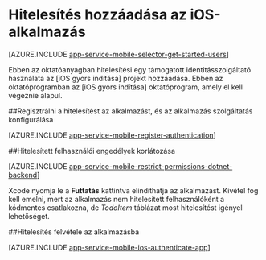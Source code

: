 <properties
    pageTitle="Az iOS Mobile-alkalmazások Azure hitelesítési hozzáadása"
    description="Megtudhatja, hogy miként Azure Mobile-alkalmazások használata az iOS-alkalmazás – Identitásszolgáltatók, beleértve a AAD, a Google, a Facebook, a Twitteren és a Microsoft számos felhasználói hitelesítést végezni."
    services="app-service\mobile"
    documentationCenter="ios"
    authors="ysxu"
    manager="yochayk"
    editor=""/>

<tags
    ms.service="app-service-mobile"
    ms.workload="mobile"
    ms.tgt_pltfrm="mobile-ios"
    ms.devlang="dotnet"
    ms.topic="article"
    ms.date="10/01/2016"
    ms.author="yuaxu"/>

# <a name="add-authentication-to-your-ios-app"></a>Hitelesítés hozzáadása az iOS-alkalmazás

[AZURE.INCLUDE [app-service-mobile-selector-get-started-users](../../includes/app-service-mobile-selector-get-started-users.md)]

Ebben az oktatóanyagban hitelesítési egy támogatott identitásszolgáltató használata az [iOS gyors indítása] projekt hozzáadása. Ebben az oktatóprogramban az [iOS gyors indítása] oktatóprogram, amely el kell végeznie alapul.

##<a name="register"></a>Regisztrálni a hitelesítést az alkalmazást, és az alkalmazás szolgáltatás konfigurálása

[AZURE.INCLUDE [app-service-mobile-register-authentication](../../includes/app-service-mobile-register-authentication.md)]

##<a name="permissions"></a>Hitelesített felhasználói engedélyek korlátozása

[AZURE.INCLUDE [app-service-mobile-restrict-permissions-dotnet-backend](../../includes/app-service-mobile-restrict-permissions-dotnet-backend.md)]

Xcode nyomja le a **Futtatás** kattintva elindíthatja az alkalmazást. Kivétel fog kell emelni, mert az alkalmazás nem hitelesített felhasználóként a kódmentes csatlakozna, de _TodoItem_ táblázat most hitelesítést igényel lehetőséget.

##<a name="add-authentication"></a>Hitelesítés felvétele az alkalmazásba

[AZURE.INCLUDE [app-service-mobile-ios-authenticate-app](../../includes/app-service-mobile-ios-authenticate-app.md)]


<!-- URLs. -->

[rövid útmutató az iOS]: app-service-mobile-ios-get-started.md

[Azure portal]: https://portal.azure.com
